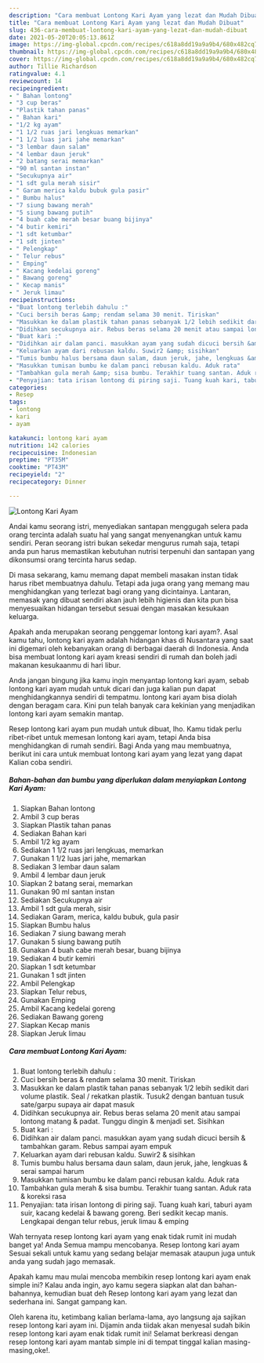 ```yaml
---
description: "Cara membuat Lontong Kari Ayam yang lezat dan Mudah Dibuat"
title: "Cara membuat Lontong Kari Ayam yang lezat dan Mudah Dibuat"
slug: 436-cara-membuat-lontong-kari-ayam-yang-lezat-dan-mudah-dibuat
date: 2021-05-20T20:05:13.861Z
image: https://img-global.cpcdn.com/recipes/c618a8dd19a9a9b4/680x482cq70/lontong-kari-ayam-foto-resep-utama.jpg
thumbnail: https://img-global.cpcdn.com/recipes/c618a8dd19a9a9b4/680x482cq70/lontong-kari-ayam-foto-resep-utama.jpg
cover: https://img-global.cpcdn.com/recipes/c618a8dd19a9a9b4/680x482cq70/lontong-kari-ayam-foto-resep-utama.jpg
author: Tillie Richardson
ratingvalue: 4.1
reviewcount: 14
recipeingredient:
- " Bahan lontong"
- "3 cup beras"
- "Plastik tahan panas"
- " Bahan kari"
- "1/2 kg ayam"
- "1 1/2 ruas jari lengkuas memarkan"
- "1 1/2 luas jari jahe memarkan"
- "3 lembar daun salam"
- "4 lembar daun jeruk"
- "2 batang serai memarkan"
- "90 ml santan instan"
- "Secukupnya air"
- "1 sdt gula merah sisir"
- " Garam merica kaldu bubuk gula pasir"
- " Bumbu halus"
- "7 siung bawang merah"
- "5 siung bawang putih"
- "4 buah cabe merah besar buang bijinya"
- "4 butir kemiri"
- "1 sdt ketumbar"
- "1 sdt jinten"
- " Pelengkap"
- " Telur rebus"
- " Emping"
- " Kacang kedelai goreng"
- " Bawang goreng"
- " Kecap manis"
- " Jeruk limau"
recipeinstructions:
- "Buat lontong terlebih dahulu :"
- "Cuci bersih beras &amp; rendam selama 30 menit. Tiriskan"
- "Masukkan ke dalam plastik tahan panas sebanyak 1/2 lebih sedikit dari volume plastik. Seal / rekatkan plastik. Tusuk2 dengan bantuan tusuk sate/garpu supaya air dapat masuk"
- "Didihkan secukupnya air. Rebus beras selama 20 menit atau sampai lontong matang &amp; padat. Tunggu dingin &amp; menjadi set. Sisihkan"
- "Buat kari :"
- "Didihkan air dalam panci. masukkan ayam yang sudah dicuci bersih &amp; tambahkan garam. Rebus sampai ayam empuk"
- "Keluarkan ayam dari rebusan kaldu. Suwir2 &amp; sisihkan"
- "Tumis bumbu halus bersama daun salam, daun jeruk, jahe, lengkuas &amp; serai sampai harum"
- "Masukkan tumisan bumbu ke dalam panci rebusan kaldu. Aduk rata"
- "Tambahkan gula merah &amp; sisa bumbu. Terakhir tuang santan. Aduk rata &amp; koreksi rasa"
- "Penyajian: tata irisan lontong di piring saji. Tuang kuah kari, taburi ayam suir, kacang kedelai &amp; bawang goreng. Beri sedikit kecap manis. Lengkapai dengan telur rebus, jeruk limau &amp; emping"
categories:
- Resep
tags:
- lontong
- kari
- ayam

katakunci: lontong kari ayam 
nutrition: 142 calories
recipecuisine: Indonesian
preptime: "PT35M"
cooktime: "PT43M"
recipeyield: "2"
recipecategory: Dinner

---
```



![Lontong Kari Ayam](https://img-global.cpcdn.com/recipes/c618a8dd19a9a9b4/680x482cq70/lontong-kari-ayam-foto-resep-utama.jpg)

Andai kamu seorang istri, menyediakan santapan menggugah selera pada orang tercinta adalah suatu hal yang sangat menyenangkan untuk kamu sendiri. Peran seorang istri bukan sekedar mengurus rumah saja, tetapi anda pun harus memastikan kebutuhan nutrisi terpenuhi dan santapan yang dikonsumsi orang tercinta harus sedap.

Di masa  sekarang, kamu memang dapat membeli masakan instan tidak harus ribet membuatnya dahulu. Tetapi ada juga orang yang memang mau menghidangkan yang terlezat bagi orang yang dicintainya. Lantaran, memasak yang dibuat sendiri akan jauh lebih higienis dan kita pun bisa menyesuaikan hidangan tersebut sesuai dengan masakan kesukaan keluarga. 



Apakah anda merupakan seorang penggemar lontong kari ayam?. Asal kamu tahu, lontong kari ayam adalah hidangan khas di Nusantara yang saat ini digemari oleh kebanyakan orang di berbagai daerah di Indonesia. Anda bisa membuat lontong kari ayam kreasi sendiri di rumah dan boleh jadi makanan kesukaanmu di hari libur.

Anda jangan bingung jika kamu ingin menyantap lontong kari ayam, sebab lontong kari ayam mudah untuk dicari dan juga kalian pun dapat menghidangkannya sendiri di tempatmu. lontong kari ayam bisa diolah dengan beragam cara. Kini pun telah banyak cara kekinian yang menjadikan lontong kari ayam semakin mantap.

Resep lontong kari ayam pun mudah untuk dibuat, lho. Kamu tidak perlu ribet-ribet untuk memesan lontong kari ayam, tetapi Anda bisa menghidangkan di rumah sendiri. Bagi Anda yang mau membuatnya, berikut ini cara untuk membuat lontong kari ayam yang lezat yang dapat Kalian coba sendiri.

<!--inarticleads1-->

##### Bahan-bahan dan bumbu yang diperlukan dalam menyiapkan Lontong Kari Ayam:

1. Siapkan  Bahan lontong
1. Ambil 3 cup beras
1. Siapkan Plastik tahan panas
1. Sediakan  Bahan kari
1. Ambil 1/2 kg ayam
1. Sediakan 1 1/2 ruas jari lengkuas, memarkan
1. Gunakan 1 1/2 luas jari jahe, memarkan
1. Sediakan 3 lembar daun salam
1. Ambil 4 lembar daun jeruk
1. Siapkan 2 batang serai, memarkan
1. Gunakan 90 ml santan instan
1. Sediakan Secukupnya air
1. Ambil 1 sdt gula merah, sisir
1. Sediakan  Garam, merica, kaldu bubuk, gula pasir
1. Siapkan  Bumbu halus
1. Sediakan 7 siung bawang merah
1. Gunakan 5 siung bawang putih
1. Gunakan 4 buah cabe merah besar, buang bijinya
1. Sediakan 4 butir kemiri
1. Siapkan 1 sdt ketumbar
1. Gunakan 1 sdt jinten
1. Ambil  Pelengkap
1. Siapkan  Telur rebus,
1. Gunakan  Emping
1. Ambil  Kacang kedelai goreng
1. Sediakan  Bawang goreng
1. Siapkan  Kecap manis
1. Siapkan  Jeruk limau




<!--inarticleads2-->

##### Cara membuat Lontong Kari Ayam:

1. Buat lontong terlebih dahulu :
1. Cuci bersih beras &amp; rendam selama 30 menit. Tiriskan
1. Masukkan ke dalam plastik tahan panas sebanyak 1/2 lebih sedikit dari volume plastik. Seal / rekatkan plastik. Tusuk2 dengan bantuan tusuk sate/garpu supaya air dapat masuk
1. Didihkan secukupnya air. Rebus beras selama 20 menit atau sampai lontong matang &amp; padat. Tunggu dingin &amp; menjadi set. Sisihkan
1. Buat kari :
1. Didihkan air dalam panci. masukkan ayam yang sudah dicuci bersih &amp; tambahkan garam. Rebus sampai ayam empuk
1. Keluarkan ayam dari rebusan kaldu. Suwir2 &amp; sisihkan
1. Tumis bumbu halus bersama daun salam, daun jeruk, jahe, lengkuas &amp; serai sampai harum
1. Masukkan tumisan bumbu ke dalam panci rebusan kaldu. Aduk rata
1. Tambahkan gula merah &amp; sisa bumbu. Terakhir tuang santan. Aduk rata &amp; koreksi rasa
1. Penyajian: tata irisan lontong di piring saji. Tuang kuah kari, taburi ayam suir, kacang kedelai &amp; bawang goreng. Beri sedikit kecap manis. Lengkapai dengan telur rebus, jeruk limau &amp; emping




Wah ternyata resep lontong kari ayam yang enak tidak rumit ini mudah banget ya! Anda Semua mampu mencobanya. Resep lontong kari ayam Sesuai sekali untuk kamu yang sedang belajar memasak ataupun juga untuk anda yang sudah jago memasak.

Apakah kamu mau mulai mencoba membikin resep lontong kari ayam enak simple ini? Kalau anda ingin, ayo kamu segera siapkan alat dan bahan-bahannya, kemudian buat deh Resep lontong kari ayam yang lezat dan sederhana ini. Sangat gampang kan. 

Oleh karena itu, ketimbang kalian berlama-lama, ayo langsung aja sajikan resep lontong kari ayam ini. Dijamin anda tiidak akan menyesal sudah bikin resep lontong kari ayam enak tidak rumit ini! Selamat berkreasi dengan resep lontong kari ayam mantab simple ini di tempat tinggal kalian masing-masing,oke!.

